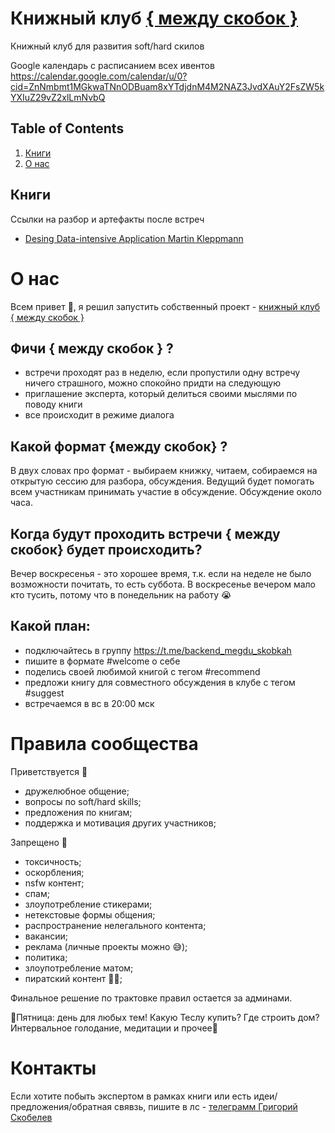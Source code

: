 # Книжный клуб [{ между скобок }](https://t.me/backend_megdu_skobkah)
Книжный клуб для развития soft/hard скилов 

Google календарь с расписанием всех ивентов 
https://calendar.google.com/calendar/u/0?cid=ZnNmbmt1MGkwaTNnODBuam8xYTdjdnM4M2NAZ3JvdXAuY2FsZW5kYXIuZ29vZ2xlLmNvbQ

## Table of Contents
1. [Книги](#книги)
2. [О нас](#о-нас)

## Книги
Ссылки на разбор и артефакты после встреч 
+ [Desing Data-intensive Application Martin Kleppmann](/desing-data-intensive-application/desing-data-intensive-application.md)

# О нас 
Всем привет 👋, я решил запустить собственный проект - [книжный клуб { между скобок }](https://t.me/backend_megdu_skobkah)

## Фичи { между скобок } ?
+ встречи проходят раз в неделю, если пропустили одну встречу ничего страшного, можно спокойно придти на следующую
+ приглашение эксперта, который делиться своими мыслями по поводу книги
+ все происходит в режиме диалога

## Какой формат {между скобок} ?
В двух словах про формат - выбираем книжку, читаем, собираемся на открытую сессию для разбора, обсуждения. Ведущий будет помогать всем участникам принимать участие в обсуждение. Обсуждение около часа.

## Когда будут проходить встречи { между скобок} будет происходить?
Вечер воскресенья - это хорошее время, т.к. если на неделе не было возможности почитать, то есть суббота. В воскресенье вечером мало кто тусить, потому что в понедельник на работу 😭

## Какой план:
- подключайтесь в группу https://t.me/backend_megdu_skobkah
- пишите в формате #welcome о себе
- поделись своей любимой книгой с тегом #recommend
- предложи книгу для совместного обсуждения в клубе с тегом #suggest
- встречаемся в вс в 20:00 мск

# Правила сообщества
Приветствуется 🤩
- дружелюбное общение;
- вопросы по soft/hard skills;
- предложения по книгам;
- поддержка и мотивация других участников;

Запрещено 🌚
- токсичность;
- оскорбления;
- nsfw контент;
- спам;
- злоупотребление стикерами;
- нетекстовые формы общения;
- распространение нелегального контента;
- вакансии;
- реклама (личные проекты можно 😅);
- политика;
- злоупотребление матом;
- пиратский контент 🏴‍☠️;

Финальное решение по трактовке правил остается за админами.

🍻Пятница: день для любых тем! Какую Теслу купить? Где строить дом? Интервальное голодание, медитации и прочее🍻

# Контакты 
Если хотите побыть экспертом в рамках книги или есть идеи/предложения/обратная свявзь, пишите в лс - [телеграмм Григорий Скобелев](https://t.me/gskoba)
